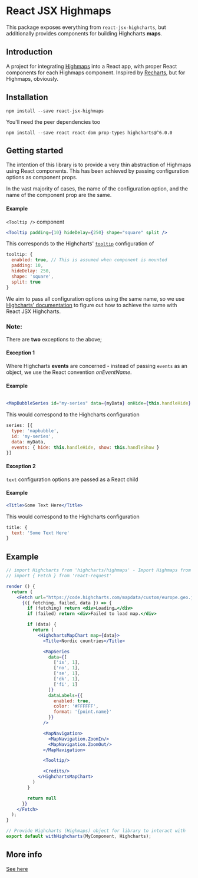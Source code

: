 # React JSX Highmaps

This package exposes everything from `react-jsx-highcharts`, but additionally provides components for building Highcharts **maps**.

## Introduction

A project for integrating [Highmaps](https://github.com/highcharts/highcharts) into a React app, with proper React components for each Highmaps component. Inspired by [Recharts](https://github.com/recharts/recharts), but for Highmaps, obviously.

## Installation

`npm install --save react-jsx-highmaps`

You'll need the peer dependencies too

`npm install --save react react-dom prop-types highcharts@^6.0.0`

## Getting started

The intention of this library is to provide a very thin abstraction of Highmaps using React components. This has been achieved by passing configuration options as component props.

In the vast majority of cases, the name of the configuration option, and the name of the component prop are the same.

#### Example

`<Tooltip />` component
```jsx
<Tooltip padding={10} hideDelay={250} shape="square" split />
```
This corresponds to the Highcharts' [`tooltip`](http://api.highcharts.com/highcharts/tooltip) configuration of
```js
tooltip: {
  enabled: true, // This is assumed when component is mounted
  padding: 10,
  hideDelay: 250,
  shape: 'square',
  split: true
}
```
We aim to pass all configuration options using the same name, so we use [Highcharts' documentation](http://api.highcharts.com/highcharts) to figure out how to achieve the same with React JSX Highcharts.

### Note:

There are **two** exceptions to the above;

#### Exception 1

Where Highcharts **events** are concerned - instead of passing `events` as an object, we use the React convention *onEventName*.

#### Example
```jsx

<MapBubbleSeries id="my-series" data={myData} onHide={this.handleHide} onShow={this.handleShow} />
```
This would correspond to the Highcharts configuration
```js
series: [{
  type: 'mapbubble',
  id: 'my-series',
  data: myData,
  events: { hide: this.handleHide, show: this.handleShow }
}]
```

#### Exception 2

`text` configuration options are passed as a React child

#### Example

```jsx
<Title>Some Text Here</Title>
```

This would correspond to the Highcharts configuration
```js
title: {
  text: 'Some Text Here'
}
```

## Example

```jsx
// import Highcharts from 'highcharts/highmaps' - Import Highmaps from Highcharts
// import { Fetch } from 'react-request'

render () {
  return (
    <Fetch url="https://code.highcharts.com/mapdata/custom/europe.geo.json">
      {({ fetching, failed, data }) => {
        if (fetching) return <div>Loading…</div>
        if (failed) return <div>Failed to load map.</div>

        if (data) {
          return (
            <HighchartsMapChart map={data}>
              <Title>Nordic countries</Title>

              <MapSeries
                data={[
                  ['is', 1],
                  ['no', 1],
                  ['se', 1],
                  ['dk', 1],
                  ['fi', 1]
                ]}
                dataLabels={{
                  enabled: true,
                  color: '#FFFFFF',
                  format: '{point.name}'
                }}
              />

              <MapNavigation>
                <MapNavigation.ZoomIn/>
                <MapNavigation.ZoomOut/>
              </MapNavigation>

              <Tooltip/>

              <Credits/>
            </HighchartsMapChart>
          )
        }

        return null
      }}
    </Fetch>
  );
}

// Provide Highcharts (Highmaps) object for library to interact with
export default withHighcharts(MyComponent, Highcharts);
```

## More info

[See here](https://www.npmjs.com/package/react-jsx-highcharts)
